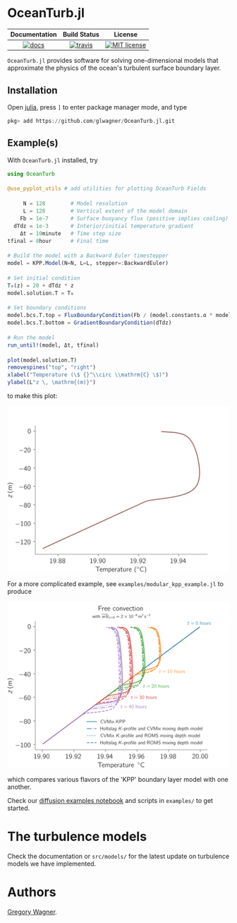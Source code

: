 # OceanTurb.jl

| **Documentation**             | **Build Status**                    | **License** |
|:-----------------------------:|:-----------------------------------:|:-----------:|
| [![docs][docs-img]][docs-url] | [![travis][travis-img]][travis-url] |[![MIT license](https://img.shields.io/badge/License-MIT-blue.svg)](https://mit-license.org/)|


`OceanTurb.jl` provides software for solving one-dimensional
models that approximate the physics of the
ocean's turbulent surface boundary layer.

## Installation

Open [julia](https://julialang.org), press `]` to enter package manager mode, and type

```julia
pkg> add https://github.com/glwagner/OceanTurb.jl.git
```

## Example(s)

With `OceanTurb.jl` installed, try

```julia
using OceanTurb

@use_pyplot_utils # add utilities for plotting OceanTurb Fields

     N = 128        # Model resolution
     L = 128        # Vertical extent of the model domain
    Fb = 1e-7       # Surface buoyancy flux (positive implies cooling)
  dTdz = 1e-3       # Interior/initial temperature gradient
    Δt = 10minute   # Time step size
tfinal = 8hour      # Final time

# Build the model with a Backward Euler timestepper
model = KPP.Model(N=N, L=L, stepper=:BackwardEuler)

# Set initial condition
T₀(z) = 20 + dTdz * z
model.solution.T = T₀

# Set boundary conditions
model.bcs.T.top = FluxBoundaryCondition(Fb / (model.constants.α * model.constants.g))
model.bcs.T.bottom = GradientBoundaryCondition(dTdz)

# Run the model
run_until!(model, Δt, tfinal)

plot(model.solution.T)
removespines("top", "right")
xlabel("Temperature (\$ {}^\\circ \\mathrm{C} \$)")
ylabel(L"z \, \mathrm{(m)}")
```

to make this plot:

<img src="examples/kpp_free_convection.png" width="600">

For a more complicated example, see `examples/modular_kpp_example.jl`
to produce

<img src="examples/free_convection_intermodel.png" width="600">

which compares various flavors of the 'KPP' boundary layer model
with one another.

Check our
[diffusion examples notebook](https://github.com/glwagner/OceanTurb.jl/blob/master/examples/diffusion_example.ipynb)
and scripts in `examples/` to get started.

# The turbulence models

Check the documentation or `src/models/` for the latest update
on turbulence models we have implemented.

# Authors

[Gregory Wagner](glwagner.github.io).


[docs-img]: https://img.shields.io/badge/docs-latest-blue.svg
[docs-url]: https://glwagner.github.io/OceanTurb.jl/latest/

[travis-img]: https://travis-ci.org/glwagner/OceanTurb.jl.svg?branch=master
[travis-url]: https://travis-ci.org/glwagner/OceanTurb.jl

